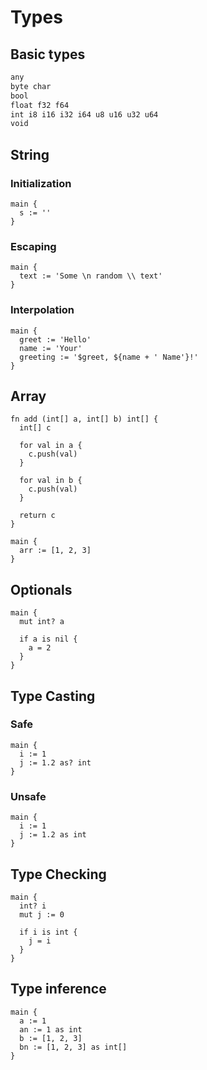 # Types

## Basic types
```txt
any
byte char
bool
float f32 f64
int i8 i16 i32 i64 u8 u16 u32 u64
void
```

## String

### Initialization
```the
main {
  s := ''
}
```

### Escaping
```the
main {
  text := 'Some \n random \\ text'
}
```

### Interpolation
```the
main {
  greet := 'Hello'
  name := 'Your'
  greeting := '$greet, ${name + ' Name'}!'
}
```

## Array
```the
fn add (int[] a, int[] b) int[] {
  int[] c

  for val in a {
    c.push(val)
  }

  for val in b {
    c.push(val)
  }

  return c
}

main {
  arr := [1, 2, 3]
}
```

## Optionals
```the
main {
  mut int? a

  if a is nil {
    a = 2
  }
}
```

## Type Casting

### Safe
```the
main {
  i := 1
  j := 1.2 as? int
}
```

### Unsafe
```the
main {
  i := 1
  j := 1.2 as int
}
```

## Type Checking
```the
main {
  int? i
  mut j := 0

  if i is int {
    j = i
  }
}
```

## Type inference
```the
main {
  a := 1
  an := 1 as int
  b := [1, 2, 3]
  bn := [1, 2, 3] as int[]
}
```
